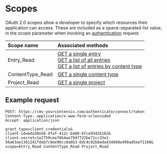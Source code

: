 # Scopes

OAuth 2.0 scopes allow a developer to specify which resources their application can access. These are included as a space-separated list value, in the scope parameter when invoking an [authentication](./authentication.md) request.

| Scope name | Associated methods |
|:-|:-|
| Entry_Read | [GET a single entry](/key-concepts/get-entry.md)<br />[GET a list of all entries ](/key-concepts/list-entries.md#list-all-entries)<br />[GET a list of entries by content type](/key-concepts/list-entries-by-content-type.md) |
| ContentType_Read | [GET a single content type](/key-concepts/get-contenttype.md) |
| Project_Read | [GET a single project](/key-concepts/get-project.md) |

## Example request

```http
POST: https://cms-yourcontensis.com/authenticate/connect/token
Content-Type: application/x-www-form-urlencoded
Accept: application/json

grant_type=client_credentials&
client-id=bda30e56-4faf-412c-b460-6fce9342b162&
client-secret=1e2759cee76b4ae7947722be71cc33e1-56a63ae1361241fdab7c9ee90cc8a6b3-6dc4c02b8eda43d49de499ad5eef1160&
scope=Entry_Read ContentType_Read Project_Read
```
